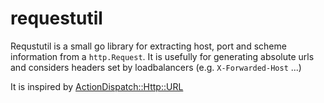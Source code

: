 requestutil
===========
Requstutil is a small go library for extracting host, port and scheme information from a `http.Request`.
It is usefully for generating absolute urls and considers headers set by loadbalancers (e.g. `X-Forwarded-Host` ...)

It is inspired by [ActionDispatch::Http::URL](http://api.rubyonrails.org/classes/ActionDispatch/Http/URL.html)